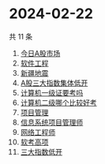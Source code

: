 # 2024-02-22

共 11 条

<!-- BEGIN ZHIHUSEARCH -->
<!-- 最后更新时间 Thu Feb 22 2024 14:13:40 GMT+0800 (China Standard Time) -->
1. [今日A股市场](https://www.zhihu.com/search?q=今日A股市场)
1. [软件工程](https://www.zhihu.com/search?q=软件工程)
1. [新疆地震](https://www.zhihu.com/search?q=新疆地震)
1. [A股三大指数集体低开](https://www.zhihu.com/search?q=A股三大指数集体低开)
1. [计算机一级证要考吗](https://www.zhihu.com/search?q=计算机一级证要考吗)
1. [计算机二级哪个比较好考](https://www.zhihu.com/search?q=计算机二级哪个比较好考)
1. [项目管理](https://www.zhihu.com/search?q=项目管理)
1. [信息系统项目管理师](https://www.zhihu.com/search?q=信息系统项目管理师)
1. [网络工程师](https://www.zhihu.com/search?q=网络工程师)
1. [软考高项](https://www.zhihu.com/search?q=软考高项)
1. [三大指数低开](https://www.zhihu.com/search?q=三大指数低开)
<!-- END ZHIHUSEARCH -->
